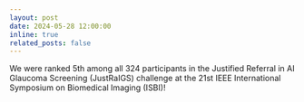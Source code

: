 ```yaml
---
layout: post
date: 2024-05-28 12:00:00
inline: true
related_posts: false
---
```


We were ranked 5th among all 324 participants in the Justified Referral in AI Glaucoma Screening (JustRaIGS) challenge at the 21st IEEE International Symposium on Biomedical Imaging (ISBI)!
